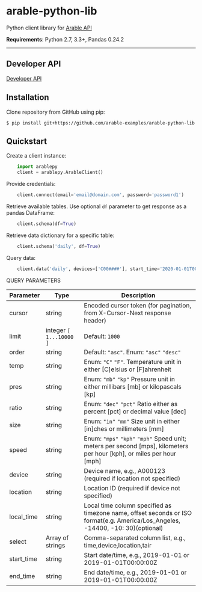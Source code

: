# arable-python-lib

Python client library for [Arable API][Arable API]

**Requirements**: Python 2.7, 3.3+, Pandas 0.24.2

---
## Developer API

[Developer API](https://developer.arable.com/)


## Installation

Clone repository from GitHub using pip:

    $ pip install git+https://github.com/arable-examples/arable-python-lib
    
## Quickstart

Create a client instance:
```python
    import arablepy
    client = arablepy.ArableClient()
```
Provide credentials:
```python
    client.connect(email='email@domain.com', password='password1')
```
Retrieve available tables. Use optional `df` parameter to get response as a pandas DataFrame:
```python
    client.schema(df=True)
```   
Retrieve data dictionary for a specific table:
```python
    client.schema('daily', df=True)
```    
Query data:
```python
    client.data('daily', devices=['C00####'], start_time='2020-01-01T00:00:00Z', end_time='2020-03-26')
```    
QUERY PARAMETERS

| Parameter | Type                   | Description  |
| --------- |------------------------| -------------|
| cursor    | string <cursor-token>  | Encoded cursor token (for pagination, from X-Cursor-Next response header) |
| limit     | integer `[ 1...10000 ]`| Default: `1000` |
| order     | string                 | Default: `"asc"`. Enum: `"asc"` `"desc"` |
| temp      | string                 | Enum: `"C"` `"F"`. Temperature unit in either [C]elsius or [F]ahrenheit |
| pres      | string                 | Enum: `"mb"` `"kp"` Pressure unit in either millibars [mb] or kilopascals [kp] |
| ratio     | string                 | Enum: `"dec"` `"pct"` Ratio either as percent [pct] or decimal value [dec] |
| size      | string                 | Enum: `"in"` `"mm"` Size unit in either [in]ches or millimeters [mm] |
| speed     | string                 | Enum: `"mps"` `"kph"` `"mph"` Speed unit; meters per second [mps], kilometers per hour [kph], or miles per hour [mph] |
| device    | string                 | Device name, e.g., A000123 (required if location not specified) |
| location  | string                 | Location ID (required if device not specified) |
| local_time| string                 | Local time column specified as timezone name, offset seconds or ISO format(e.g. America/Los_Angeles, -14400, -10: 30)(optional) |
| select    | Array of strings       | Comma-separated column list, e.g., time,device,location,tair |
| start_time| string <date-time>     | Start date/time, e.g., 2019-01-01 or 2019-01-01T00:00:00Z |
| end_time  | string <date-time>     | End date/time, e.g., 2019-01-01 or 2019-01-01T00:00:00Z|

[Arable API]: https://developer.arable.com
